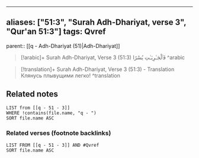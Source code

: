 
---
aliases: ["51:3", "Surah Adh-Dhariyat, verse 3", "Qur'an 51:3"]
tags: Qvref
---

parent:: [[q - Adh-Dhariyat (51)|Adh-Dhariyat]]

> [!arabic]+ Surah Adh-Dhariyat, Verse 3 (51:3)
> <span class="quran-arabic">فَٱلْجَـٰرِيَـٰتِ يُسْرًا</span>
^arabic

> [!translation]+ Surah Adh-Dhariyat, Verse 3 (51:3) - Translation
> Клянусь плывущими легко!
^translation



## Related notes
```dataview
LIST from [[q - 51 - 3]]
WHERE !contains(file.name, "q - ")
SORT file.name ASC
```

### Related verses (footnote backlinks)
```dataview
LIST FROM [[q - 51 - 3]] AND #Qvref
SORT file.name ASC
```

